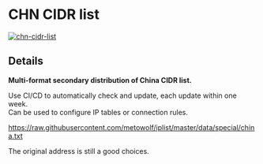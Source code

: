 # CHN CIDR list

[![chn-cidr-list](https://img.shields.io/badge/LICENSE-BSD3%20Clause%20Liscense-red?style=flat-square)](./LICENSE)

## Details

**Multi-format secondary distribution of China CIDR list.<br>**

Use CI/CD to automatically check and update, each update within one week.<br>
Can be used to configure IP tables or connection rules.

https://raw.githubusercontent.com/metowolf/iplist/master/data/special/china.txt<br>

The original address is still a good choices.
